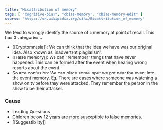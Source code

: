 ```yaml
---
title: "Misattribution of memory"
tags: [ "cognitive-bias", "cbias-memory", "cbias-memory-edit" ]
source: "https://en.wikipedia.org/wiki/Misattribution_of_memory"
---
```


We tend to wrongly identify the source of a memory at point of recall. This has 3 categories...

- [[Cryptomnesia]]: We can think that the idea we have was our original idea. Also known as 'inadvertent plagiarism'.
- [[False memory]]: We can "remember" things that have never happened. This can be formed after the event when hearing wrong reports about the event.
- Source confusion: We can place some input we got near the event into the event memory. Eg. There are cases where someone was watching a show on tv before they were attacked. They remember the person in the show to be their attacker.

### Cause

- Leading Questions
- Children below 12 years are more susceptible to false memories.
- [[Suggestibility]]

